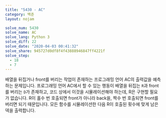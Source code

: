 ```yaml
---
title: "5430 - AC"
category: 백준
layout: nojam

solve_num: 5430
solve_name: AC
solve_lang: Python 3
solve_diff: 22
solve_date: "2020-04-03 00:41:32"
solve_share: 945727d0df8f4f43888946847ff4221f
solve_step:
  - 18
  - 7
---
```


배열을 뒤집거나 front를 버리는 작업이 존재하는 프로그래밍 언어 AC의 출력값을 예측하는 문제입니다. 프로그래밍 언어 AC에서 할 수 있는 행동이 배열을 뒤집는 `R`과 front를 버리는 `D`가 존재하고, 코드 상에서 이것을 시뮬레이션해야 하는데, R은 구현할 필요가 없습니다. R이 홀수 번 호출되면 front가 아니라 back을, 짝수 번 호출되면 front를 버리면 되기 때문입니다. 모든 함수를 시뮬레이션한 다음 R이 호출된 횟수에 맞게 남은 덱을 출력합니다.
